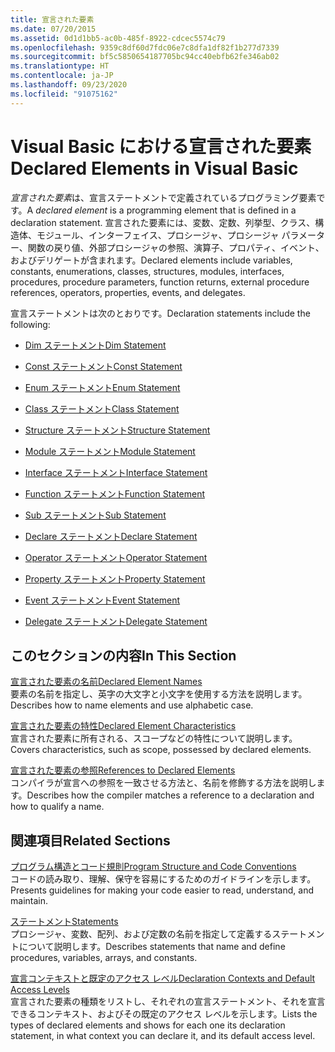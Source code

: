 ```yaml
---
title: 宣言された要素
ms.date: 07/20/2015
ms.assetid: 0d1d1bb5-ac0b-485f-8922-cdcec5574c79
ms.openlocfilehash: 9359c8df60d7fdc06e7c8dfa1df82f1b277d7339
ms.sourcegitcommit: bf5c5850654187705bc94cc40ebfb62fe346ab02
ms.translationtype: HT
ms.contentlocale: ja-JP
ms.lasthandoff: 09/23/2020
ms.locfileid: "91075162"
---
```

# <a name="declared-elements-in-visual-basic"></a><span data-ttu-id="723af-102">Visual Basic における宣言された要素</span><span class="sxs-lookup"><span data-stu-id="723af-102">Declared Elements in Visual Basic</span></span>

<span data-ttu-id="723af-103">*宣言された要素*は、宣言ステートメントで定義されているプログラミング要素です。</span><span class="sxs-lookup"><span data-stu-id="723af-103">A *declared element* is a programming element that is defined in a declaration statement.</span></span> <span data-ttu-id="723af-104">宣言された要素には、変数、定数、列挙型、クラス、構造体、モジュール、インターフェイス、プロシージャ、プロシージャ パラメーター、関数の戻り値、外部プロシージャの参照、演算子、プロパティ、イベント、およびデリゲートが含まれます。</span><span class="sxs-lookup"><span data-stu-id="723af-104">Declared elements include variables, constants, enumerations, classes, structures, modules, interfaces, procedures, procedure parameters, function returns, external procedure references, operators, properties, events, and delegates.</span></span>  
  
 <span data-ttu-id="723af-105">宣言ステートメントは次のとおりです。</span><span class="sxs-lookup"><span data-stu-id="723af-105">Declaration statements include the following:</span></span>  
  
- [<span data-ttu-id="723af-106">Dim ステートメント</span><span class="sxs-lookup"><span data-stu-id="723af-106">Dim Statement</span></span>](../../../language-reference/statements/dim-statement.md)  
  
- [<span data-ttu-id="723af-107">Const ステートメント</span><span class="sxs-lookup"><span data-stu-id="723af-107">Const Statement</span></span>](../../../language-reference/statements/const-statement.md)  
  
- [<span data-ttu-id="723af-108">Enum ステートメント</span><span class="sxs-lookup"><span data-stu-id="723af-108">Enum Statement</span></span>](../../../language-reference/statements/enum-statement.md)  
  
- [<span data-ttu-id="723af-109">Class ステートメント</span><span class="sxs-lookup"><span data-stu-id="723af-109">Class Statement</span></span>](../../../language-reference/statements/class-statement.md)  
  
- [<span data-ttu-id="723af-110">Structure ステートメント</span><span class="sxs-lookup"><span data-stu-id="723af-110">Structure Statement</span></span>](../../../language-reference/statements/structure-statement.md)  
  
- [<span data-ttu-id="723af-111">Module ステートメント</span><span class="sxs-lookup"><span data-stu-id="723af-111">Module Statement</span></span>](../../../language-reference/statements/module-statement.md)  
  
- [<span data-ttu-id="723af-112">Interface ステートメント</span><span class="sxs-lookup"><span data-stu-id="723af-112">Interface Statement</span></span>](../../../language-reference/statements/interface-statement.md)  
  
- [<span data-ttu-id="723af-113">Function ステートメント</span><span class="sxs-lookup"><span data-stu-id="723af-113">Function Statement</span></span>](../../../language-reference/statements/function-statement.md)  
  
- [<span data-ttu-id="723af-114">Sub ステートメント</span><span class="sxs-lookup"><span data-stu-id="723af-114">Sub Statement</span></span>](../../../language-reference/statements/sub-statement.md)  
  
- [<span data-ttu-id="723af-115">Declare ステートメント</span><span class="sxs-lookup"><span data-stu-id="723af-115">Declare Statement</span></span>](../../../language-reference/statements/declare-statement.md)  
  
- [<span data-ttu-id="723af-116">Operator ステートメント</span><span class="sxs-lookup"><span data-stu-id="723af-116">Operator Statement</span></span>](../../../language-reference/statements/operator-statement.md)  
  
- [<span data-ttu-id="723af-117">Property ステートメント</span><span class="sxs-lookup"><span data-stu-id="723af-117">Property Statement</span></span>](../../../language-reference/statements/property-statement.md)  
  
- [<span data-ttu-id="723af-118">Event ステートメント</span><span class="sxs-lookup"><span data-stu-id="723af-118">Event Statement</span></span>](../../../language-reference/statements/event-statement.md)  
  
- [<span data-ttu-id="723af-119">Delegate ステートメント</span><span class="sxs-lookup"><span data-stu-id="723af-119">Delegate Statement</span></span>](../../../language-reference/statements/delegate-statement.md)  
  
## <a name="in-this-section"></a><span data-ttu-id="723af-120">このセクションの内容</span><span class="sxs-lookup"><span data-stu-id="723af-120">In This Section</span></span>  

 [<span data-ttu-id="723af-121">宣言された要素の名前</span><span class="sxs-lookup"><span data-stu-id="723af-121">Declared Element Names</span></span>](declared-element-names.md)  
 <span data-ttu-id="723af-122">要素の名前を指定し、英字の大文字と小文字を使用する方法を説明します。</span><span class="sxs-lookup"><span data-stu-id="723af-122">Describes how to name elements and use alphabetic case.</span></span>  
  
 [<span data-ttu-id="723af-123">宣言された要素の特性</span><span class="sxs-lookup"><span data-stu-id="723af-123">Declared Element Characteristics</span></span>](declared-element-characteristics.md)  
 <span data-ttu-id="723af-124">宣言された要素に所有される、スコープなどの特性について説明します。</span><span class="sxs-lookup"><span data-stu-id="723af-124">Covers characteristics, such as scope, possessed by declared elements.</span></span>  
  
 [<span data-ttu-id="723af-125">宣言された要素の参照</span><span class="sxs-lookup"><span data-stu-id="723af-125">References to Declared Elements</span></span>](references-to-declared-elements.md)  
 <span data-ttu-id="723af-126">コンパイラが宣言への参照を一致させる方法と、名前を修飾する方法を説明します。</span><span class="sxs-lookup"><span data-stu-id="723af-126">Describes how the compiler matches a reference to a declaration and how to qualify a name.</span></span>  
  
## <a name="related-sections"></a><span data-ttu-id="723af-127">関連項目</span><span class="sxs-lookup"><span data-stu-id="723af-127">Related Sections</span></span>  

 [<span data-ttu-id="723af-128">プログラム構造とコード規則</span><span class="sxs-lookup"><span data-stu-id="723af-128">Program Structure and Code Conventions</span></span>](../../program-structure/program-structure-and-code-conventions.md)  
 <span data-ttu-id="723af-129">コードの読み取り、理解、保守を容易にするためのガイドラインを示します。</span><span class="sxs-lookup"><span data-stu-id="723af-129">Presents guidelines for making your code easier to read, understand, and maintain.</span></span>  
  
 [<span data-ttu-id="723af-130">ステートメント</span><span class="sxs-lookup"><span data-stu-id="723af-130">Statements</span></span>](../../../language-reference/statements/index.md)  
 <span data-ttu-id="723af-131">プロシージャ、変数、配列、および定数の名前を指定して定義するステートメントについて説明します。</span><span class="sxs-lookup"><span data-stu-id="723af-131">Describes statements that name and define procedures, variables, arrays, and constants.</span></span>  
  
 [<span data-ttu-id="723af-132">宣言コンテキストと既定のアクセス レベル</span><span class="sxs-lookup"><span data-stu-id="723af-132">Declaration Contexts and Default Access Levels</span></span>](../../../language-reference/statements/declaration-contexts-and-default-access-levels.md)  
 <span data-ttu-id="723af-133">宣言された要素の種類をリストし、それぞれの宣言ステートメント、それを宣言できるコンテキスト、およびその既定のアクセス レベルを示します。</span><span class="sxs-lookup"><span data-stu-id="723af-133">Lists the types of declared elements and shows for each one its declaration statement, in what context you can declare it, and its default access level.</span></span>
